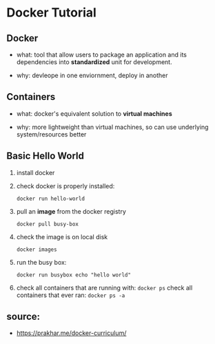 # Docker Tutorial

## Docker

* what: tool that allow users to package an application and its dependencies into **standardized** unit for development. 

* why: devleope in one enviornment, deploy in another

## Containers

* what: docker's equivalent solution to **virtual machines**

* why: more lightweight than virtual machines, so can use underlying system/resources better

## Basic Hello World

1. install docker

2. check docker is properly installed:

	`docker run hello-world`

3. pull an **image** from the docker registry

	`docker pull busy-box`

4. check the image is on local disk

	`docker images`

5. run the busy box:	

	`docker run busybox echo "hello world"`

6. check all containers that are running with: `docker ps`
   check all containers that ever ran: `docker ps -a`



## source: 
* https://prakhar.me/docker-curriculum/


